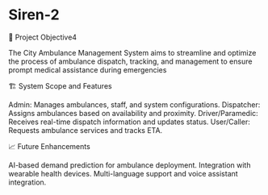 # Siren-2
🎯 Project Objective4

The City Ambulance Management System aims to streamline and optimize the process of ambulance dispatch, tracking, and management to ensure prompt medical assistance during emergencies

🏗️ System Scope and Features

Admin: Manages ambulances, staff, and system configurations.
Dispatcher: Assigns ambulances based on availability and proximity.
Driver/Paramedic: Receives real-time dispatch information and updates status.
User/Caller: Requests ambulance services and tracks ETA.


📈 Future Enhancements

AI-based demand prediction for ambulance deployment.
Integration with wearable health devices.
Multi-language support and voice assistant integration.
